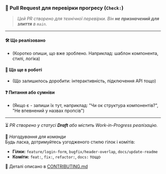 ### 📌 Pull Request для перевірки прогресу (`Check:`)

> _Цей PR створено для технічної перевірки. Він **не призначений для злиття** в `main`._

---

#### 🛠️ Що реалізовано

- (Коротко опиши, що вже зроблено. Наприклад: шаблон компонента, стилі, логіка)

#### 🧩 Що ще в роботі

- (Що залишилось доробити: інтерактивність, підключення API тощо)

#### ❓ Питання або сумніви

- (Якщо є - запиши їх тут, наприклад: "Чи ок структура компонентів?", "Не впевнений у назвах пропсів")

---

⏳ _PR створено у статусі **Draft** або містить Work-in-Progress реалізацію._

📌 _Нагадування для команди_  
Будь ласка, дотримуйтесь узгодженого стилю гілок і комітів:

- **Гілки:** `feature/login-form`, `bugfix/header-overlap`, `docs/update-readme`
- **Коміти:** `feat:`, `fix:`, `refactor:`, `docs:` тощо

📖 Деталі описано в [CONTRIBUTING.md](../CONTRIBUTING.md)
